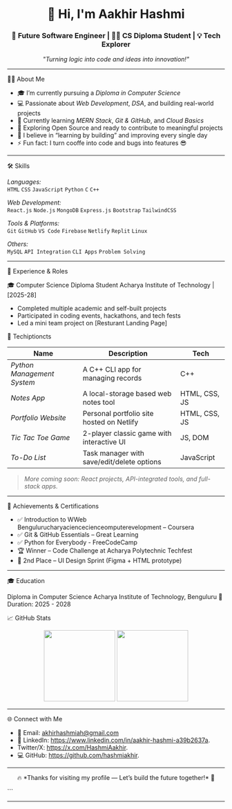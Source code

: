 <h1 align="center">👋 Hi, I'm Aakhir Hashmi</h1>
<h3 align="center">🚀 Future Software Engineer | 👨‍💻 CS Diploma Student | 💡 Tech Explorer</h3>

<p align="center">
  <em>"Turning logic into code and ideas into innovation!"</em>
</p>

---

🧑‍💻 About Me

- 🎓 I’m currently pursuing a *Diploma in Computer Science*  
- 💻 Passionate about *Web Development*, *DSA*, and building real-world projects  
- 🚀 Currently learning *MERN Stack*, *Git & GitHub*, and *Cloud Basics*  
- 🌱 Exploring Open Source and ready to contribute to meaningful projects  
- 🧠 I believe in “learning by building” and improving every single day
- ⚡ Fun fact: I turn cooffe into code and bugs into features 😎
---

🛠️ Skills

*Languages:*  
`HTML` `CSS` `JavaScript` `Python` `C` `C++`

*Web Development:*  
`React.js` `Node.js` `MongoDB` `Express.js` `Bootstrap` `TailwindCSS`

*Tools & Platforms:*  
`Git` `GitHub` `VS Code` `Firebase` `Netlify` `Replit` `Linux`  

*Others:*  
`MySQL` `API Integration` `CLI Apps` `Problem Solving`

---

💼 Experience & Roles

🎓 Computer Science Diploma Student
Acharya Institute of Technology | [2025-28]  
- Completed multiple academic and self-built projects  
- Participated in coding events, hackathons, and tech fests  
- Led a mini team project on [Resturant Landing Page]

🚀 Techiptioncts

| Name | Description | Tech |
|------|-------------|------|
| *Python Management System* | A C++ CLI app for managing records | C++ |
| *Notes App* | A local-storage based web notes tool | HTML, CSS, JS |
| *Portfolio Website* | Personal portfolio site hosted on Netlify | HTML, CSS, JS |
| *Tic Tac Toe Game* | 2-player classic game with interactive UI | JS, DOM |
| *To-Do List* | Task manager with save/edit/delete options | JavaScript |

> *More coming soon: React projects, API-integrated tools, and full-stack apps.*

---

🏅 Achievements & Certifications

- ✅ Introduction to WWeb Bengulurucharyaciencecienceomputerevelopment – Coursera  
- ✅ Git & GitHub Essentials – Great Learning  
- ✅ Python for Everybody - FreeCodeCamp  
- 🏆 Winner – Code Challenge at Acharya Polytechnic Techfest
- 🥈 2nd Place – UI Design Sprint (Figma + HTML prototype)

---

🎓 Education

Diploma in Computer Science
Acharya Institute of Technology, Benguluru 📍
Duration: 2025 - 2028


📈 GitHub Stats

<p align="center">
  <img src="rname_icons=true&theme=radical" height="165">
  <img src="https://github-readme-stats.vercel.app/api/top-langs/?username=hashmiakhir&layout=compact&theme=radical" height="165">
</p>

---

🌐 Connect with Me

- 📧 Email: akhirhashmiah@gmail.com 
- 💼 LinkedIn: https://www.linkedin.com/in/aakhir-hashmi-a39b2637a.
- Twitter/X: https://x.com/HashmiAakhir.  
- 💻 GitHub: https://github.com/hashmiakhir.

---

<p align="center">🔥 *Thanks for visiting my profile — Let’s build the future together!* 🚀</p>
```

---

